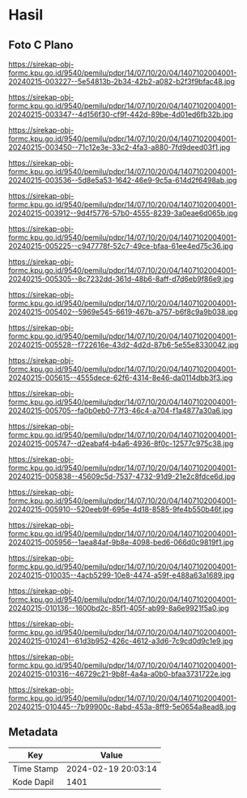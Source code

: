 # Hasil

## Foto C Plano

https://sirekap-obj-formc.kpu.go.id/9540/pemilu/pdpr/14/07/10/20/04/1407102004001-20240215-003227--5e54813b-2b34-42b2-a082-b2f3f9bfac48.jpg

https://sirekap-obj-formc.kpu.go.id/9540/pemilu/pdpr/14/07/10/20/04/1407102004001-20240215-003347--4d156f30-cf9f-442d-89be-4d01ed6fb32b.jpg

https://sirekap-obj-formc.kpu.go.id/9540/pemilu/pdpr/14/07/10/20/04/1407102004001-20240215-003450--71c12e3e-33c2-4fa3-a880-7fd9deed03f1.jpg

https://sirekap-obj-formc.kpu.go.id/9540/pemilu/pdpr/14/07/10/20/04/1407102004001-20240215-003536--5d8e5a53-1642-46e9-9c5a-614d2f6498ab.jpg

https://sirekap-obj-formc.kpu.go.id/9540/pemilu/pdpr/14/07/10/20/04/1407102004001-20240215-003912--9d4f5776-57b0-4555-8239-3a0eae6d065b.jpg

https://sirekap-obj-formc.kpu.go.id/9540/pemilu/pdpr/14/07/10/20/04/1407102004001-20240215-005225--c947778f-52c7-49ce-bfaa-61ee4ed75c36.jpg

https://sirekap-obj-formc.kpu.go.id/9540/pemilu/pdpr/14/07/10/20/04/1407102004001-20240215-005305--8c7232dd-361d-48b6-8aff-d7d6eb9f86e9.jpg

https://sirekap-obj-formc.kpu.go.id/9540/pemilu/pdpr/14/07/10/20/04/1407102004001-20240215-005402--5969e545-6619-467b-a757-b6f8c9a9b038.jpg

https://sirekap-obj-formc.kpu.go.id/9540/pemilu/pdpr/14/07/10/20/04/1407102004001-20240215-005528--f722616e-43d2-4d2d-87b6-5e55e8330042.jpg

https://sirekap-obj-formc.kpu.go.id/9540/pemilu/pdpr/14/07/10/20/04/1407102004001-20240215-005615--4555dece-62f6-4314-8e46-da0114dbb3f3.jpg

https://sirekap-obj-formc.kpu.go.id/9540/pemilu/pdpr/14/07/10/20/04/1407102004001-20240215-005705--fa0b0eb0-77f3-46c4-a704-f1a4877a30a6.jpg

https://sirekap-obj-formc.kpu.go.id/9540/pemilu/pdpr/14/07/10/20/04/1407102004001-20240215-005747--d2eabaf4-b4a6-4936-8f0c-12577c975c38.jpg

https://sirekap-obj-formc.kpu.go.id/9540/pemilu/pdpr/14/07/10/20/04/1407102004001-20240215-005838--45609c5d-7537-4732-91d9-21e2c8fdce6d.jpg

https://sirekap-obj-formc.kpu.go.id/9540/pemilu/pdpr/14/07/10/20/04/1407102004001-20240215-005910--520eeb9f-695e-4d18-8585-9fe4b550b46f.jpg

https://sirekap-obj-formc.kpu.go.id/9540/pemilu/pdpr/14/07/10/20/04/1407102004001-20240215-005956--1aea84af-9b8e-4098-bed6-066d0c9819f1.jpg

https://sirekap-obj-formc.kpu.go.id/9540/pemilu/pdpr/14/07/10/20/04/1407102004001-20240215-010035--4acb5299-10e8-4474-a59f-e488a63a1689.jpg

https://sirekap-obj-formc.kpu.go.id/9540/pemilu/pdpr/14/07/10/20/04/1407102004001-20240215-010136--1600bd2c-85f1-405f-ab99-8a6e9921f5a0.jpg

https://sirekap-obj-formc.kpu.go.id/9540/pemilu/pdpr/14/07/10/20/04/1407102004001-20240215-010241--61d3b952-426c-4612-a3d6-7c9cd0d9c1e9.jpg

https://sirekap-obj-formc.kpu.go.id/9540/pemilu/pdpr/14/07/10/20/04/1407102004001-20240215-010316--46729c21-9b8f-4a4a-a0b0-bfaa3731722e.jpg

https://sirekap-obj-formc.kpu.go.id/9540/pemilu/pdpr/14/07/10/20/04/1407102004001-20240215-010445--7b99900c-8abd-453a-8ff9-5e0654a8ead8.jpg


## Metadata

| Key        | Value               |
| ---------- | ------------------- |
| Time Stamp | 2024-02-19 20:03:14 |
| Kode Dapil | 1401                |



